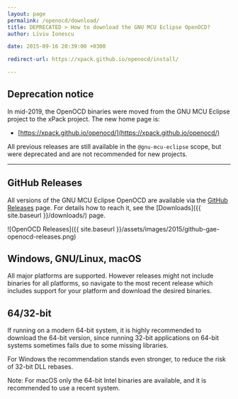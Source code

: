 ```yaml
---
layout: page
permalink: /openocd/download/
title: DEPRECATED > How to download the GNU MCU Eclipse OpenOCD?
author: Liviu Ionescu

date: 2015-09-16 20:39:00 +0300

redirect-url: https://xpack.github.io/openocd/install/

---
```


## Deprecation notice

In mid-2019, the OpenOCD binaries were moved from the GNU MCU Eclipse
project to the xPack project. The new home page is:

* [https://xpack.github.io/openocd/](https://xpack.github.io/openocd/)

All previous releases are still available in the `@gnu-mcu-eclipse` scope,
but were deprecated and are not recommended for new projects.

___

## GitHub Releases

All versions of the GNU MCU Eclipse OpenOCD are available via the [GitHub Releases](https://github.com/gnu-mcu-eclipse/openocd/releases) page. For details how to reach it, see the [Downloads]({{ site.baseurl }}/downloads/) page.

![OpenOCD Releases]({{ site.baseurl }}/assets/images/2015/github-gae-openocd-releases.png)

## Windows, GNU/Linux, macOS

All major platforms are supported. However releases might not include binaries for all platforms, so navigate to the most recent release which includes support for your platform and download the desired binaries.

## 64/32-bit

If running on a modern 64-bit system, it is highly recommended to download the 64-bit version, since running 32-bit applications on 64-bit systems sometimes fails due to some missing libraries.

For Windows the recommendation stands even stronger, to reduce the risk of 32-bit DLL rebases.

Note: For macOS only the 64-bit Intel binaries are available, and it is recommended to use a recent system.
